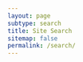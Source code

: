 ```yaml
---
layout: page
subtype: search
title: Site Search
sitemap: false
permalink: /search/
---
```


<script>
  (function() {
    var cx = '002113760736268873032:mg3cekwnsru';
    var gcse = document.createElement('script');
    gcse.type = 'text/javascript';
    gcse.async = true;
    gcse.src = (document.location.protocol == 'https:' ? 'https:' : 'http:') +
        '//cse.google.com/cse.js?cx=' + cx;
    var s = document.getElementsByTagName('script')[0];
    s.parentNode.insertBefore(gcse, s);
  })();
</script>
<div class="site-search"><gcse:search></gcse:search></div>

